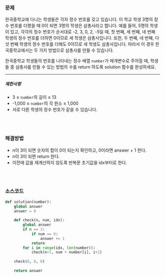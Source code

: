 ### 문제

한국중학교에 다니는 학생들은 각자 정수 번호를 갖고 있습니다. 이 학교 학생 3명의 정수 번호를 더했을 때 0이 되면 3명의 학생은 삼총사라고 합니다. 예를 들어, 5명의 학생이 있고, 각각의 정수 번호가 순서대로 -2, 3, 0, 2, -5일 때, 첫 번째, 세 번째, 네 번째 학생의 정수 번호를 더하면 0이므로 세 학생은 삼총사입니다. 또한, 두 번째, 네 번째, 다섯 번째 학생의 정수 번호를 더해도 0이므로 세 학생도 삼총사입니다. 따라서 이 경우 한국중학교에서는 두 가지 방법으로 삼총사를 만들 수 있습니다.

한국중학교 학생들의 번호를 나타내는 정수 배열 `number`가 매개변수로 주어질 때, 학생들 중 삼총사를 만들 수 있는 방법의 수를 return 하도록 solution 함수를 완성하세요.

------

##### 제한사항

- 3 ≤ `number`의 길이 ≤ 13
- -1,000 ≤ `number`의 각 원소 ≤ 1,000
- 서로 다른 학생의 정수 번호가 같을 수 있습니다.

</br>

</br>

### 해결방법

- n이 3이 되면 숫자의 합이 0이 되는지 확인하고, 0이라면 answer + 1 한다.
- n이 3이 되면 return 한다.
- 이전에 값을 재계산하지 않도록 반복문 초기값을 idx부터로 한다.

</br>

</br>

### 소스코드

```python
def solution(number):
    global answer
    answer = 0
    
    def check(n, num, idx):
        global answer
        if n == 3:
            if num == 0:
                answer += 1
            return
        for i in range(idx, len(number)):
            check(n+1, num + number[i], i+1)
            
    check(0, 0, 0) 
    
    return answer
```


